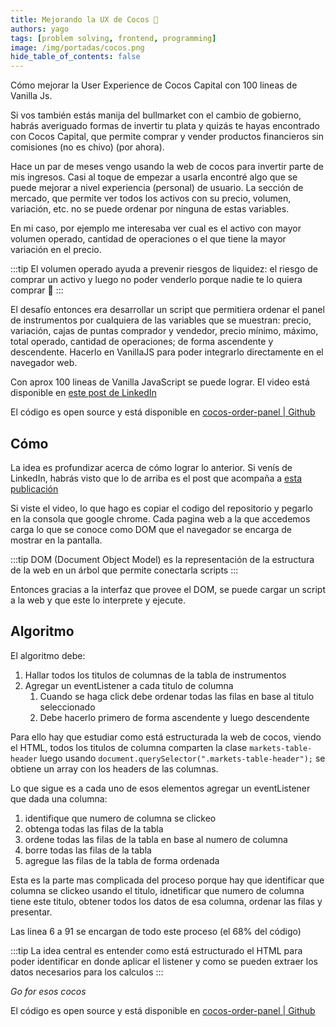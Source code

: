 ```yaml
---
title: Mejorando la UX de Cocos 🥥
authors: yago
tags: [problem solving, frontend, programming]
image: /img/portadas/cocos.png
hide_table_of_contents: false
---
```


Cómo mejorar la User Experience de Cocos Capital con 100 lineas de Vanilla Js.

<!-- truncate -->

Si vos también estás manija del bullmarket con el cambio de gobierno, habrás averiguado formas de invertir tu plata y quizás te hayas encontrado con Cocos Capital, que permite comprar y vender productos financieros sin comisiones (no es chivo) (por ahora).

Hace un par de meses vengo usando la web de cocos para invertir parte de mis ingresos. Casi al toque de empezar a usarla encontré algo que se puede mejorar a nivel experiencia (personal) de usuario. La sección de mercado, que permite ver todos los activos con su precio, volumen, variación, etc. no se puede ordenar por ninguna de estas variables.

En mi caso, por ejemplo me interesaba ver cual es el activo con mayor volumen operado, cantidad de operaciones o el que tiene la mayor variación en el precio.

:::tip
El volumen operado ayuda a prevenir riesgos de liquidez: el riesgo de comprar un activo y luego no poder venderlo porque nadie te lo quiera comprar 🥲
:::

El desafío entonces era desarrollar un script que permitiera ordenar el panel de instrumentos por cualquiera de las variables que se muestran: precio, variación, cajas de puntas comprador y vendedor, precio mínimo, máximo, total operado, cantidad de operaciones; de forma ascendente y descendente. Hacerlo en VanillaJS para poder integrarlo directamente en el navegador web.

Con aprox 100 lineas de Vanilla JavaScript se puede lograr. El video está disponible en [este post de LinkedIn](https://www.linkedin.com/feed/update/urn:li:activity:7137816305012781056/)

El código es open source y está disponible en [cocos-order-panel | Github](https://github.com/yagopajarino/cocos-orden-panel)

## Cómo

La idea es profundizar acerca de cómo lograr lo anterior. Si venís de LinkedIn, habrás visto que lo de arriba es el post que acompaña a [esta publicación](https://www.linkedin.com/feed/update/urn:li:activity:7137816305012781056/)

Si viste el video, lo que hago es copiar el codigo del repositorio y pegarlo en la consola que google chrome. Cada pagina web a la que accedemos carga lo que se conoce como DOM que el navegador se encarga de mostrar en la pantalla.

:::tip
DOM (Document Object Model) es la representación de la estructura de la web en un árbol que permite conectarla scripts
:::

Entonces gracias a la interfaz que provee el DOM, se puede cargar un script a la web y que este lo interprete y ejecute.

## Algoritmo

El algoritmo debe:

1. Hallar todos los titulos de columnas de la tabla de instrumentos
2. Agregar un eventListener a cada titulo de columna
   1. Cuando se haga click debe ordenar todas las filas en base al titulo seleccionado
   2. Debe hacerlo primero de forma ascendente y luego descendente

Para ello hay que estudiar como está estructurada la web de cocos, viendo el HTML, todos los titulos de columna comparten la clase `markets-table-header` luego usando `document.querySelector(".markets-table-header");` se obtiene un array con los headers de las columnas.

Lo que sigue es a cada uno de esos elementos agregar un eventListener que dada una columna:

1. identifique que numero de columna se clickeo
2. obtenga todas las filas de la tabla
3. ordene todas las filas de la tabla en base al numero de columna
4. borre todas las filas de la tabla
5. agregue las filas de la tabla de forma ordenada

Esta es la parte mas complicada del proceso porque hay que identificar que columna se clickeo usando el titulo, idnetificar que numero de columna tiene este titulo, obtener todos los datos de esa columna, ordenar las filas y presentar.

Las linea 6 a 91 se encargan de todo este proceso (el 68% del código)

:::tip
La idea central es entender como está estructurado el HTML para poder identificar en donde aplicar el listener y como se pueden extraer los datos necesarios para los calculos
:::

_Go for esos cocos_

El código es open source y está disponible en [cocos-order-panel | Github](https://github.com/yagopajarino/cocos-orden-panel)
